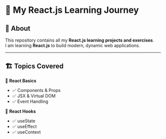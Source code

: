 # 🚀 My React.js Learning Journey

## 📌 About
This repository contains all my **React.js learning projects and exercises**.  
I am learning **React.js** to build modern, dynamic web applications.  

---

## 🏗️ Topics Covered
📌 **React Basics**
- ✅ Components & Props
- ✅ JSX & Virtual DOM
- ✅ Event Handling

📌 **React Hooks**
- ✅ useState
- ✅ useEffect
- ✅ useContext
